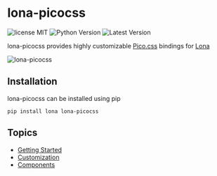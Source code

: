 # lona-picocss

![license MIT](https://img.shields.io/pypi/l/lona-picocss.svg)
![Python Version](https://img.shields.io/pypi/pyversions/lona-picocss.svg)
![Latest Version](https://img.shields.io/pypi/v/lona-picocss.svg)

lona-picocss provides highly customizable [Pico.css](https://picocss.com/) bindings for [Lona](https://lona-web.org)

![lona-picocss](doc/screenshots/settings.png)


## Installation

lona-picocss can be installed using pip

```
pip install lona lona-picocss
```


## Topics

 - [Getting Started](doc/getting-started.md)
 - [Customization](doc/customization.md)
 - [Components](doc/components.md)
